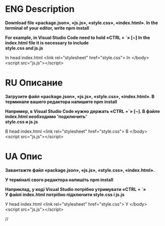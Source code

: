 
# ENG Description

<p style='font-weight:bold;'>
<b>
    Download file «package.json», «js.js», «style.css», «index.html».
In the terminal of your editor, write npm install

For example, in Visual Studio Code need to hold «CTRL + `» [~]
In the index.html file it is necessary to include  <br>
style.css and js.js
  </b>
  </p>


In head index.html
&lt;link rel="stylesheet" href="style.css"&gt;
In &lt;/body&gt;
&lt;script src="js.js"&gt;&lt;/script&gt;

# RU Описание
<p style='font-weight:bold;'>
<b>
Загрузите файл «package.json», «js.js», «style.css», «index.html». 
В терминале вашего редактора напишите npm install

Например, в Visual Studio Code нужно держать «CTRL +`» [~]. 
В файле index.html необходимо 'подключить' <br>
style.css и js.js
</b>
</p>

В head index.html
&lt;link rel="stylesheet" href="style.css"&gt;
В &lt;/body&gt;
&lt;script src="js.js"&gt;&lt;/script&gt;

# UA Опис
<p style='font-weight:bold;'>
<b>
  Завантажте файл «package.json», «js.js», «style.css», «index.html». 

У терміналі свого редактора напишіть npm install

Наприклад, у коді Visual Studio потрібно утримувати «CTRL + `» <br>
У файлі index.html потрібно підключити 
style.css i js.js
  </b>
</p>

У head index.html
&lt;link rel="stylesheet" href="style.css"&gt;
У &lt;/body&gt;
&lt;script src="js.js"&gt;&lt;/script&gt;


//
